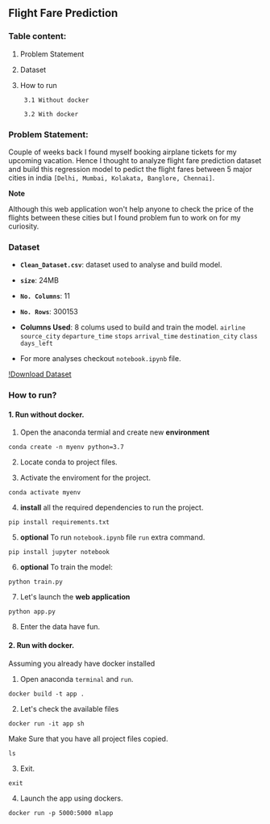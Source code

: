 ## Flight Fare Prediction

### Table content:

1. Problem Statement

2. Dataset

3. How to run
        
        3.1 Without docker
        
        3.2 With docker

### Problem Statement:

Couple of weeks back I found myself booking airplane tickets for my upcoming vacation. Hence I thought to analyze flight fare prediction dataset and build this regression model to pedict the flight fares between 5 major cities in india `[Delhi, Mumbai, Kolakata, Banglore, Chennai]`.

__Note__

Although this web application won't help anyone to check the price of the flights between these cities but I found problem fun to work on for my curiosity.

### Dataset

- __`Clean_Dataset.csv`__: dataset used to analyse and build model.

- __`size`__: 24MB

- __`No. Columns`__: 11

- __`No. Rows`__: 300153

- __Columns Used__: 8 colums used to build and train the model.
                    `airline`
                    `source_city`
                    `departure_time`
                    `stops`
                    `arrival_time` 
                    `destination_city` 
                    `class`
                    `days_left`

- For more analyses checkout `notebook.ipynb` file.

[!Download Dataset](https://www.kaggle.com/datasets/shubhambathwal/flight-price-prediction)

### How to run?

#### 1. Run without docker.

1. Open the anaconda termial and create new __environment__

```
conda create -n myenv python=3.7
```


2. Locate conda to project files.

3. Activate the enviroment for the project.

```
conda activate myenv
```

4. __install__ all the required dependencies to run the project.

```
pip install requirements.txt
```

5. __optional__ To run `notebook.ipynb` file `run` extra command.

```
pip install jupyter notebook
```

6. __optional__ To train the model: 

```
python train.py
```

7. Let's launch the __web application__

```
python app.py
```

8. Enter the data have fun.

#### 2. Run with docker.

Assuming you already have docker installed

1. Open anaconda `terminal` and `run`.

```
docker build -t app .
```

2. Let's check the available files

```
docker run -it app sh
```

Make Sure that you have all project files copied.

```
ls
```

3. Exit.

```
exit
```

4. Launch the app using dockers. 

```
docker run -p 5000:5000 mlapp
```






